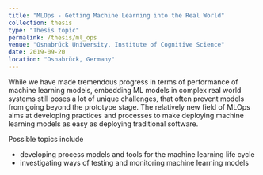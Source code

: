```yaml
---
title: "MLOps - Getting Machine Learning into the Real World"
collection: thesis
type: "Thesis topic"
permalink: /thesis/ml_ops
venue: "Osnabrück University, Institute of Cognitive Science"
date: 2019-09-20
location: "Osnabrück, Germany"
---
```


While we have made tremendous progress in terms of performance of machine learning models,
embedding ML models in complex real world systems still poses a lot of unique challenges,
that often prevent models from going beyond the prototype stage.
The relatively new field of MLOps aims at developing practices and processes to make
deploying machine learning models as easy as deploying traditional software.

Possible topics include

* developing process models and tools for the machine learning life cycle
* investigating ways of testing and monitoring machine learning models
